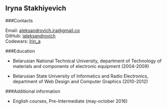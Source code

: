 ## Iryna Stakhiyevich

###Contacts

Email: aleksandrovich.ira@gmail.co  
GitHub: [ialeksandrovich](https://github.com/ialeksandrovich)  
Codewars: [Irin_a](https://www.codewars.com/users/Irin_a)

###Education

* Belarusian National Technical University, department of Technology of materials and components of electronic equipment (2004-2009)

* Belarusian State University of Informatics and Radio Electronics, department of Web Design and Computer Graphics (2010-2012)

###Additional information

* English courses, Pre-Intermediate (may-october 2016)
